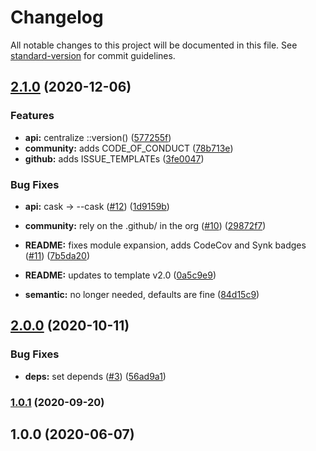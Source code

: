 # Changelog

All notable changes to this project will be documented in this file. See [standard-version](https://github.com/conventional-changelog/standard-version) for commit guidelines.

## [2.1.0](https://github.com/p6m7g8/p6df-homebrew/compare/v2.0.0...v2.1.0) (2020-12-06)


### Features

* **api:** centralize ::version() ([577255f](https://github.com/p6m7g8/p6df-homebrew/commit/577255fb9e7c1137357adb29fc25aff7292ca617))
* **community:** adds CODE_OF_CONDUCT ([78b713e](https://github.com/p6m7g8/p6df-homebrew/commit/78b713edaf74f250254799af79d7d02cc502eb2a))
* **github:** adds ISSUE_TEMPLATEs ([3fe0047](https://github.com/p6m7g8/p6df-homebrew/commit/3fe00476da3762298d81e8ae945dc61ff2ad594c))


### Bug Fixes

* **api:** cask -> --cask ([#12](https://github.com/p6m7g8/p6df-homebrew/issues/12)) ([1d9159b](https://github.com/p6m7g8/p6df-homebrew/commit/1d9159b3c1fa3ce377d27b6adffa3caa6efc462e))


* **community:** rely on the .github/ in the org ([#10](https://github.com/p6m7g8/p6df-homebrew/issues/10)) ([29872f7](https://github.com/p6m7g8/p6df-homebrew/commit/29872f72ff9dfd105692f5eb46b2c57378adf950))
* **README:** fixes module expansion, adds CodeCov and Synk badges ([#11](https://github.com/p6m7g8/p6df-homebrew/issues/11)) ([7b5da20](https://github.com/p6m7g8/p6df-homebrew/commit/7b5da20d5437184fe5175591f958b329d1890b6e))
* **README:** updates to template v2.0 ([0a5c9e9](https://github.com/p6m7g8/p6df-homebrew/commit/0a5c9e9de457e400b310d05e976535fb93941d04))
* **semantic:** no longer needed, defaults are fine ([84d15c9](https://github.com/p6m7g8/p6df-homebrew/commit/84d15c9b86e9b010a0f214b2565896b243051586))

## [2.0.0](https://github.com/p6m7g8/p6df-homebrew/compare/v1.0.1...v2.0.0) (2020-10-11)


### Bug Fixes

* **deps:** set depends ([#3](https://github.com/p6m7g8/p6df-homebrew/issues/3)) ([56ad9a1](https://github.com/p6m7g8/p6df-homebrew/commit/56ad9a1eda54e6de6c66eff7a03020932e7365aa))

### [1.0.1](https://github.com/p6m7g8/p6df-homebrew/compare/v1.0.0...v1.0.1) (2020-09-20)

## 1.0.0 (2020-06-07)
